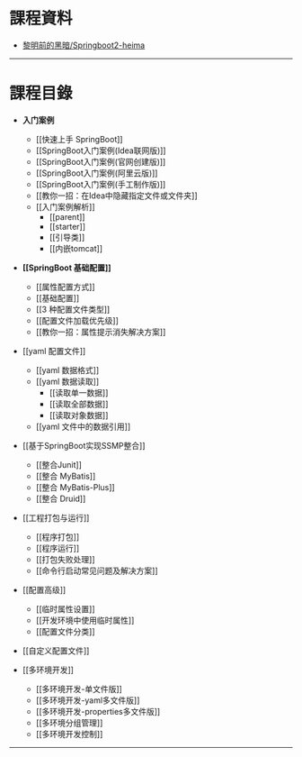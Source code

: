 # 課程資料

- [黎明前的黑暗/Springboot2-heima](https://gitee.com/qtqiu/springboot2-heima)

---

# 課程目錄

- **入门案例**
	- [[快速上手 SpringBoot]]
	- [[SpringBoot入门案例(Idea联网版)]]
	- [[SpringBoot入门案例(官网创建版)]]
	- [[SpringBoot入门案例(阿里云版)]]
	- [[SpringBoot入门案例(手工制作版)]]
	- [[教你一招：在Idea中隐藏指定文件或文件夹]]
	- [[入门案例解析]]
		- [[parent]]
		- [[starter]]
		- [[引导类]]
		- [[内嵌tomcat]]

- **[[SpringBoot 基础配置]]**
	- [[属性配置方式]]
	- [[基础配置]]
	- [[3 种配置文件类型]]
	- [[配置文件加载优先级]]
	- [[教你一招：属性提示消失解决方案]]

- [[yaml 配置文件]]
	- [[yaml 数据格式]]
	- [[yaml 数据读取]]
		- [[读取单一数据]]
		- [[读取全部数据]]
		- [[读取对象数据]]
	- [[yaml 文件中的数据引用]]

- [[基于SpringBoot实现SSMP整合]]
	- [[整合Junit]]
	- [[整合 MyBatis]]
	- [[整合 MyBatis-Plus]]
	- [[整合 Druid]]

- [[工程打包与运行]]
	- [[程序打包]]
	- [[程序运行]]
	- [[打包失败处理]]
	- [[命令行启动常见问题及解决方案]]

- [[配置高级]]
	- [[临时属性设置]]
	- [[开发环境中使用临时属性]]
	- [[配置文件分类]]

- [[自定义配置文件]]

- [[多环境开发]]
	- [[多环境开发-单文件版]]
	- [[多环境开发-yaml多文件版]]
	- [[多环境开发-properties多文件版]]
	- [[多环境分组管理]]
	- [[多环境开发控制]]

---